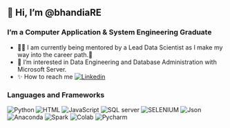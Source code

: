 ## 👋 Hi, I’m @bhandiaRE
### I’m a Computer Application & System Engineering Graduate
- 🐱‍🏍 I am currently being mentored by a Lead Data Scientist as I make my way into the career path.🤞 
- 👀 I’m interested in Data Engineering and Database Administration with Microsoft Server.
- ✨ How to reach me [![Linkedin](https://img.shields.io/badge/Linkedin-0077B5?style=for=the-badge&logo=linkedin&logoColor=white)](https://www.linkedin.com/in/riaan-bhandia-4039731ab/)

### Languages and Frameworks
![Python](https://img.shields.io/badge/Python-3776AB?style=for-the-badge&logo=python&logoColor=white)
![HTML](https://img.shields.io/badge/HTML-239120?style=for-the-badge&logo=html5&logoColor=white)
![JavaScript](https://img.shields.io/badge/JavaScript-F7DF1E?style=for-the-badge&logo=javascript&logoColor=black)
![SQL server](https://img.shields.io/badge/Microsoft_SQL_Server-CC2927?style=for-the-badge&logo=microsoft-sql-server&logoColor=white)
![SELENIUM](https://img.shields.io/badge/SELENUM-black?style=for-the-badge&logo=SELENIUM&logoColor=white)
![Json](https://img.shields.io/badge/json-323330?style=for-the-badge&logo=json-web-tokens&logoColor=pink)
![Anaconda](https://anaconda.org/anaconda/pyodbc/badges/version.svg)
![Spark](https://img.shields.io/badge/Apache_Spark-FFFFFF?style=for-the-badge&logo=apachespark&logoColor=#E35A16)
![Colab](https://img.shields.io/badge/Colab-F9AB00?style=for-the-badge&logo=googlecolab&color=525252)
![Pycharm](https://img.shields.io/badge/PyCharm-000000.svg?&style=for-the-badge&logo=PyCharm&logoColor=white)

